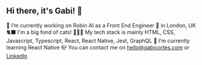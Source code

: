 ## Hi there, it's Gabi! 👋

🔭 I’m currently working on Robin AI as a Front End Engineer
📍 in London, UK
🐈‍⬛ I'm a big fond of cats!
👩🏻‍💻 My tech stack is mainly HTML, CSS, Javascript, Typescript, React, React Native, Jest, GraphQL
🌱 I’m currently learning React Native
📪 You can contact me on hello@gabicortes.com or <a href="https://www.linkedin.com/in/gabicortes/">LinkedIn</a>
